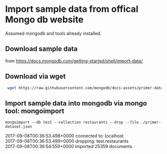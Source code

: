 # Import sample data from offical Mongo db website

Assumed mongodb and tools already installed.  

## Download sample data
from https://docs.mongodb.com/getting-started/shell/import-data/

## Download via wget
```bash
 wget https://raw.githubusercontent.com/mongodb/docs-assets/primer-dataset/primer-dataset.json
```

## Import sample data into mongodb via mongo tool: mongoimport
```
mongoimport --db test --collection restaurants --drop --file ./primer-dataset.json
```
2017-09-08T00:36:53.498+0000	connected to: localhost  
2017-09-08T00:36:53.499+0000	dropping: test.restaurants  
2017-09-08T00:36:54.559+0000	imported 25359 documents  
